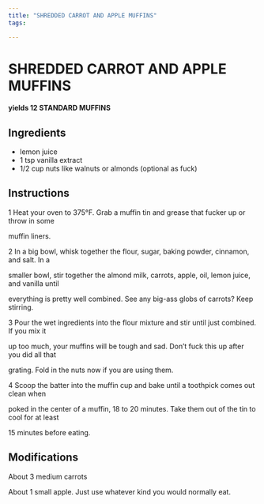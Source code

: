 ```yaml
---
title: "SHREDDED CARROT AND APPLE MUFFINS"
tags:

---
```


# SHREDDED CARROT AND APPLE MUFFINS

#### yields  12 STANDARD MUFFINS



## Ingredients
* lemon juice
* 1 tsp vanilla extract 
* 1/2 cup nuts like walnuts or almonds (optional as fuck) 


## Instructions
1 Heat your oven to 375°F. Grab a muffin tin and grease that fucker up or throw in some

muffin liners.

2 In a big bowl, whisk together the flour, sugar, baking powder, cinnamon, and salt. In a

smaller bowl, stir together the almond milk, carrots, apple, oil, lemon juice, and vanilla until

everything is pretty well combined. See any big-ass globs of carrots? Keep stirring.

3 Pour the wet ingredients into the flour mixture and stir until just combined. If you mix it

up too much, your muffins will be tough and sad. Don’t fuck this up after you did all that

grating. Fold in the nuts now if you are using them.

4 Scoop the batter into the muffin cup and bake until a toothpick comes out clean when

poked in the center of a muffin, 18 to 20 minutes. Take them out of the tin to cool for at least

15 minutes before eating.



## Modifications
About 3 medium carrots

 About 1 small apple. Just use whatever kind you would normally eat.




